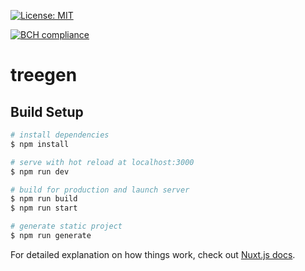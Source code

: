 [![License: MIT](https://img.shields.io/badge/License-MIT-yellow.svg)](https://opensource.org/licenses/MIT)

[![BCH compliance](https://bettercodehub.com/edge/badge/Down-To-Programme/2020-software-engineering-project2-treegen?branch=master)](https://bettercodehub.com/)

# treegen

## Build Setup

```bash
# install dependencies
$ npm install

# serve with hot reload at localhost:3000
$ npm run dev

# build for production and launch server
$ npm run build
$ npm run start

# generate static project
$ npm run generate
```

For detailed explanation on how things work, check out [Nuxt.js docs](https://nuxtjs.org).
